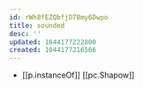 ```yaml
---
id: rWh8fEZQbfjD7Bmy6Dwpo
title: sounded
desc: ''
updated: 1644177222800
created: 1644177216566
---
```



- [[p.instanceOf]] [[pc.Shapow]]
